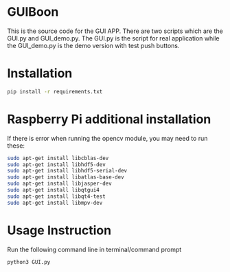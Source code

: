 # GUIBoon
This is the source code for the GUI APP. There are two scripts which are the GUI.py and GUI_demo.py. The GUI.py is the script for real application while the GUI_demo.py is the demo version with test push buttons.

# Installation
```bash
pip install -r requirements.txt
```

# Raspberry Pi additional installation
If there is error when running the opencv module, you may need to run these:
```bash
sudo apt-get install libcblas-dev
sudo apt-get install libhdf5-dev
sudo apt-get install libhdf5-serial-dev
sudo apt-get install libatlas-base-dev
sudo apt-get install libjasper-dev 
sudo apt-get install libqtgui4 
sudo apt-get install libqt4-test
sudo apt-get install libmpv-dev
```

# Usage Instruction
Run the following command line in terminal/command prompt
```bash
python3 GUI.py
```
